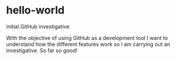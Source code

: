 # hello-world
initial GitHub investigative

With the objective of using GitHub as a development tool I want to understand how the different features work so I am carrying out an investigative.
So far so good!
